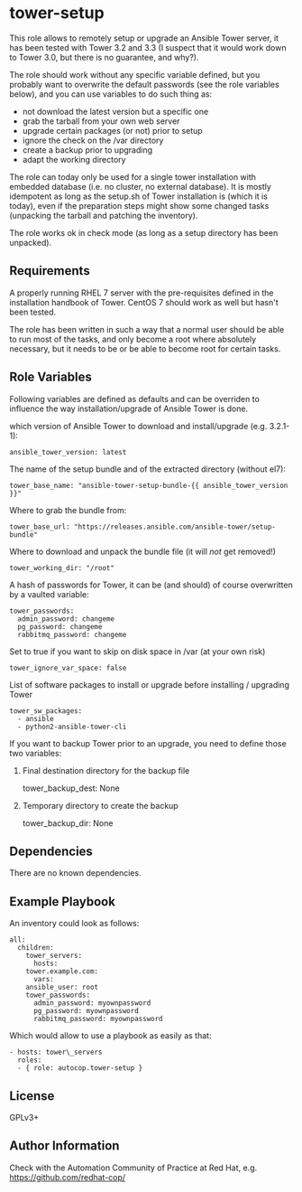 tower-setup
===========

This role allows to remotely setup or upgrade an Ansible Tower server, it has been tested with Tower 3.2 and 3.3 (I suspect that it would work down to Tower 3.0, but there is no guarantee, and why?).

The role should work without any specific variable defined, but you probably want to overwrite the default passwords (see the role variables below), and you can use variables to do such thing as:

- not download the latest version but a specific one
- grab the tarball from your own web server
- upgrade certain packages (or not) prior to setup
- ignore the check on the /var directory
- create a backup prior to upgrading
- adapt the working directory

The role can today only be used for a single tower installation with embedded database (i.e. no cluster, no external database). It is mostly idempotent as long as the setup.sh of Tower installation is (which it is today), even if the preparation steps might show some changed tasks (unpacking the tarball and patching the inventory).

The role works ok in check mode (as long as a setup directory has been unpacked).

Requirements
------------

A properly running RHEL 7 server with the pre-requisites defined in the installation handbook of Tower. CentOS 7 should work as well but hasn't been tested.

The role has been written in such a way that a normal user should be able to run most of the tasks, and only become a root where absolutely necessary, but it needs to be or be able to become root for certain tasks.

Role Variables
--------------

Following variables are defined as defaults and can be overriden to influence the way installation/upgrade of Ansible Tower is done.

which version of Ansible Tower to download and install/upgrade (e.g. 3.2.1-1):

	ansible_tower_version: latest

The name of the setup bundle and of the extracted directory (without el7):

	tower_base_name: "ansible-tower-setup-bundle-{{ ansible_tower_version }}"

Where to grab the bundle from:

	tower_base_url: "https://releases.ansible.com/ansible-tower/setup-bundle"

Where to download and unpack the bundle file (it will _not_ get removed!)

	tower_working_dir: "/root"

A hash of passwords for Tower, it can be (and should) of course overwritten by a vaulted variable:

	tower_passwords:
	  admin_password: changeme
	  pg_password: changeme
	  rabbitmq_password: changeme

Set to true if you want to skip on disk space in /var (at your own risk)

	tower_ignore_var_space: false

List of software packages to install or upgrade before installing / upgrading Tower

	tower_sw_packages:
	  - ansible
	  - python2-ansible-tower-cli

If you want to backup Tower prior to an upgrade, you need to define those two variables:

1. Final destination directory for the backup file

	tower_backup_dest: None

2. Temporary directory to create the backup

	tower_backup_dir: None

Dependencies
------------

There are no known dependencies. 

Example Playbook
----------------

An inventory could look as follows:

	all:
	  children:
	    tower_servers:
	      hosts:
		tower.example.com:
	      vars:
		ansible_user: root
		tower_passwords:
		  admin_password: myownpassword
		  pg_password: myownpassword
		  rabbitmq_password: myownpassword

Which would allow to use a playbook as easily as that:

	- hosts: tower\_servers
	  roles:
	  - { role: autocop.tower-setup }

License
-------

GPLv3+

Author Information
------------------

Check with the Automation Community of Practice at Red Hat,
e.g. https://github.com/redhat-cop/
